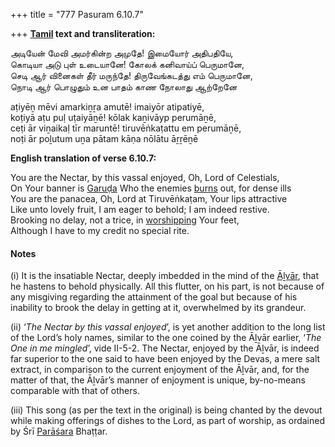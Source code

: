 +++
title = "777 Pasuram 6.10.7"

+++
**[Tamil](/definition/tamil#history "show Tamil definitions") text and transliteration:**

அடியேன் மேவி அமர்கின்ற அமுதே! இமையோர் அதிபதியே,  
கொடியா அடு புள் உடையானே! கோலக் கனிவாய்ப் பெருமானே,  
செடி ஆர் வினைகள் தீர் மருந்தே! திருவேங்கடத்து எம் பெருமானே,  
நொடி ஆர் பொழுதும் உன பாதம் காண நோலாது ஆற்றேனே

aṭiyēṉ mēvi amarkiṉṟa amutē! imaiyōr atipatiyē,  
koṭiyā aṭu puḷ uṭaiyāṉē! kōlak kaṉivāyp perumāṉē,  
ceṭi ār viṉaikaḷ tīr maruntē! tiruvēṅkaṭattu em perumāṉē,  
noṭi ār poḻutum uṉa pātam kāṇa nōlātu āṟṟēṉē

**English translation of verse 6.10.7:**

You are the Nectar, by this vassal enjoyed, Oh, Lord of Celestials,  
On Your banner is [Garuḍa](/definition/garuda#vaishnavism "show Garuḍa definitions") Who the enemies [burns](/definition/burning#history "show burns definitions") out, for dense ills  
You are the panacea, Oh, Lord at Tiruvēṅkaṭam, Your lips attractive  
Like unto lovely fruit, I am eager to behold; I am indeed restive.  
Brooking no delay, not a trice, in [worshipping](/definition/worshipping#history "show worshipping definitions") Your feet,  
Although I have to my credit no special rite.

#### Notes

\(i\) It is the insatiable Nectar, deeply imbedded in the mind of the [Āḻvār](/definition/aḻvar#vaishnavism "show Āḻvār definitions"), that he hastens to behold physically. All this flutter, on his part, is not because of any misgiving regarding the attainment of the goal but because of his inability to brook the delay in getting at it, overwhelmed by its grandeur.

\(ii\) ‘*The Nectar by this vassal enjoyed*’, is yet another addition to the long list of the Lord’s holy names, similar to the one coined by the Āḻvār earlier, ‘*The One in me mingled*’, vide II-5-2. The Nectar, enjoyed by the Āḻvār, is indeed far superior to the one said to have been enjoyed by the Devas, a mere salt extract, in comparison to the current enjoyment of the Āḻvār, and, for the matter of that, the Āḻvār’s manner of enjoyment is unique, by-no-means comparable with that of others.

\(iii\) This song (as per the text in the original) is being chanted by the devout while making offerings of dishes to the Lord, as part of worship, as ordained by Śrī [Parāśara](/definition/parashara#history "show Parāśara definitions") Bhaṭṭar.


